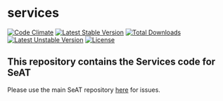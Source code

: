 # services

[![Code Climate](https://codeclimate.com/github/eveseat/services/badges/gpa.svg)](https://codeclimate.com/github/eveseat/services)
[![Latest Stable Version](https://poser.pugx.org/eveseat/services/v/stable)](https://packagist.org/packages/eveseat/services)
[![Total Downloads](https://poser.pugx.org/eveseat/services/downloads)](https://packagist.org/packages/eveseat/services)
[![Latest Unstable Version](https://poser.pugx.org/eveseat/services/v/unstable)](https://packagist.org/packages/eveseat/services)
[![License](https://poser.pugx.org/eveseat/services/license)](https://packagist.org/packages/eveseat/services)

## This repository contains the Services code for SeAT
Please use the main SeAT repository [here](https://github.com/eveseat/seat) for issues.
